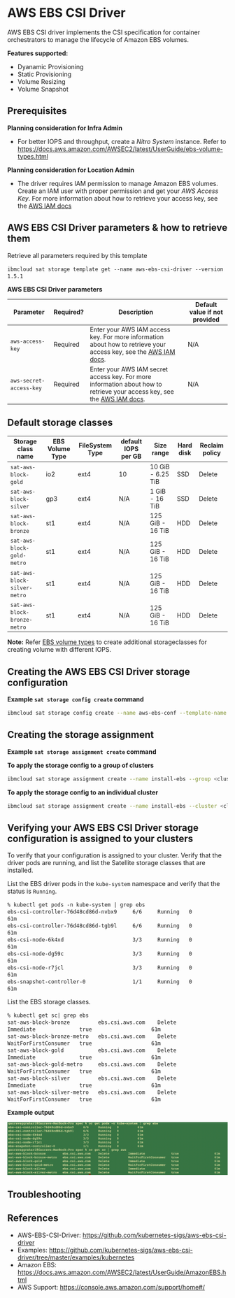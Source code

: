 # AWS EBS CSI Driver

AWS EBS CSI driver implements the CSI specification for container orchestrators to manage the lifecycle of Amazon EBS volumes.

**Features supported:**
- Dyanamic Provisioning
- Static Provisioning
- Volume Resizing
- Volume Snapshot

## Prerequisites
**Planning consideration for Infra Admin**
-  For better IOPS and throughput, create a *Nitro System* instance. Refer to
https://docs.aws.amazon.com/AWSEC2/latest/UserGuide/ebs-volume-types.html

**Planning consideration for Location Admin**
- The driver requires IAM permission to manage Amazon EBS volumes. Create an IAM user with proper permission and get your *AWS Access Key*. For more information about how to retrieve your access key, see the [AWS IAM docs](https://docs.aws.amazon.com/IAM/latest/UserGuide/id_credentials_access-keys.html)


## AWS EBS CSI Driver parameters & how to retrieve them

Retrieve all parameters required by this template
```
ibmcloud sat storage template get --name aws-ebs-csi-driver --version 1.5.1
```

**AWS EBS CSI Driver parameters**

| Parameter | Required? | Description | Default value if not provided |
| --- | --- | --- | --- |
| `aws-access-key` | Required | Enter your AWS IAM access key. For more information about how to retrieve your access key, see the [AWS IAM docs](https://docs.aws.amazon.com/IAM/latest/UserGuide/id_credentials_access-keys.html). | N/A |
| `aws-secret-access-key` | Required | Enter your AWS IAM secret access key. For more information about how to retrieve your access key, see the [AWS IAM docs](https://docs.aws.amazon.com/IAM/latest/UserGuide/id_credentials_access-keys.html). | N/A | |


## Default storage classes

| Storage class name | EBS Volume Type | FileSystem Type | default IOPS per GB | Size range | Hard disk | Reclaim policy |
| --- | --- | --- | --- | --- | --- | --- |
| `sat-aws-block-gold` | io2 | ext4 | 10 | 10 GiB - 6.25 TiB | SSD | Delete |
| `sat-aws-block-silver` | gp3 | ext4 | N/A | 1 GiB - 16 TiB | SSD | Delete |
| `sat-aws-block-bronze` | st1 | ext4 | N/A | 125 GiB - 16 TiB | HDD | Delete |
| `sat-aws-block-gold-metro` | st1 | ext4 | N/A | 125 GiB - 16 TiB | HDD | Delete |
| `sat-aws-block-silver-metro` | st1 | ext4 | N/A | 125 GiB - 16 TiB | HDD | Delete |
| `sat-aws-block-bronze-metro` | st1 | ext4 | N/A | 125 GiB - 16 TiB | HDD | Delete |


**Note:** Refer [EBS volume types](https://docs.aws.amazon.com/AWSEC2/latest/UserGuide/ebs-volume-types.html) to create additional storageclasses for creating volume with different IOPS.

## Creating the AWS EBS CSI Driver storage configuration

**Example `sat storage config create` command**

```sh
ibmcloud sat storage config create --name aws-ebs-conf --template-name aws-ebs-csi-driver --template-version 1.5.1 -p "aws-access-key=<access-key-without-base64-encoding>" -p "aws-secret-access-key=<secret-access-key-without-base64-encoding>"
```

## Creating the storage assignment

**Example `sat storage assignment create` command**

**To apply the storage config to a group of clusters**
```sh
ibmcloud sat storage assignment create --name install-ebs --group <cluster-group> --config aws-ebs-conf
```

**To apply the storage config to an individual cluster**
```sh
ibmcloud sat storage assignment create --name install-ebs --cluster <cluster-id> --config aws-ebs-conf
```

## Verifying your AWS EBS CSI Driver storage configuration is assigned to your clusters

To verify that your configuration is assigned to your cluster. Verify that the driver pods are running, and list the Satellite storage classes that are installed.

List the EBS driver pods in the `kube-system` namespace and verify that the status is `Running`.

```
% kubectl get pods -n kube-system | grep ebs
ebs-csi-controller-76d48cd86d-nvbx9     6/6     Running   0          61m
ebs-csi-controller-76d48cd86d-tgb9l     6/6     Running   0          61m
ebs-csi-node-6k4xd                      3/3     Running   0          61m
ebs-csi-node-dg59c                      3/3     Running   0          61m
ebs-csi-node-r7jcl                      3/3     Running   0          61m
ebs-snapshot-controller-0               1/1     Running   0          61m
```

List the EBS storage classes.

```
% kubectl get sc| grep ebs
sat-aws-block-bronze         ebs.csi.aws.com    Delete          Immediate              true                   61m
sat-aws-block-bronze-metro   ebs.csi.aws.com    Delete          WaitForFirstConsumer   true                   61m
sat-aws-block-gold           ebs.csi.aws.com    Delete          Immediate              true                   61m
sat-aws-block-gold-metro     ebs.csi.aws.com    Delete          WaitForFirstConsumer   true                   61m
sat-aws-block-silver         ebs.csi.aws.com    Delete          Immediate              true                   61m
sat-aws-block-silver-metro   ebs.csi.aws.com    Delete          WaitForFirstConsumer   true                   61m
```

**Example output**

![Example Output](./images/output.png)

## Troubleshooting


## References

- AWS-EBS-CSI-Driver: https://github.com/kubernetes-sigs/aws-ebs-csi-driver
- Examples: https://github.com/kubernetes-sigs/aws-ebs-csi-driver/tree/master/examples/kubernetes
- Amazon EBS: https://docs.aws.amazon.com/AWSEC2/latest/UserGuide/AmazonEBS.html
- AWS Support: https://console.aws.amazon.com/support/home#/
